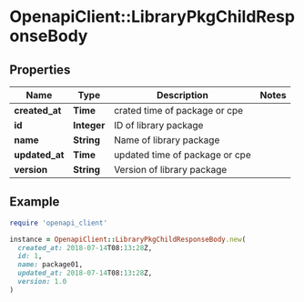 # OpenapiClient::LibraryPkgChildResponseBody

## Properties

| Name | Type | Description | Notes |
| ---- | ---- | ----------- | ----- |
| **created_at** | **Time** | crated time of package or cpe |  |
| **id** | **Integer** | ID of library package |  |
| **name** | **String** | Name of library package |  |
| **updated_at** | **Time** | updated time of package or cpe |  |
| **version** | **String** | Version of library package |  |

## Example

```ruby
require 'openapi_client'

instance = OpenapiClient::LibraryPkgChildResponseBody.new(
  created_at: 2018-07-14T08:13:28Z,
  id: 1,
  name: package01,
  updated_at: 2018-07-14T08:13:28Z,
  version: 1.0
)
```

